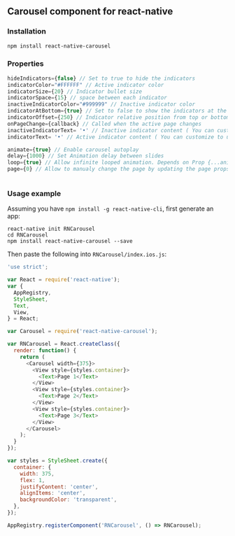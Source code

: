 ## Carousel component for react-native

### Installation
```bash
npm install react-native-carousel
```

### Properties

```js
hideIndicators={false} // Set to true to hide the indicators
indicatorColor="#FFFFFF" // Active indicator color
indicatorSize={20} // Indicator bullet size
indicatorSpace={15} // space between each indicator
inactiveIndicatorColor="#999999" // Inactive indicator color
indicatorAtBottom={true} // Set to false to show the indicators at the top
indicatorOffset={250} // Indicator relative position from top or bottom
onPageChange={callback} // Called when the active page changes
inactiveIndicatorText= '•' // Inactive indicator content ( You can customize to use any Unicode character )
indicatorText= '•' // Active indicator content ( You can customize to use any Unicode character )

animate={true} // Enable carousel autoplay
delay={1000} // Set Animation delay between slides
loop={true} // Allow infinite looped animation. Depends on Prop {...animate} set to true.
page={0} // Allow to manualy change the page by updating the page props
 
```

### Usage example

Assuming you have `npm install -g react-native-cli`, first generate an app:

    react-native init RNCarousel
    cd RNCarousel
    npm install react-native-carousel --save

Then paste the following into `RNCarousel/index.ios.js`:

```javascript
'use strict';

var React = require('react-native');
var {
  AppRegistry,
  StyleSheet,
  Text,
  View,
} = React;

var Carousel = require('react-native-carousel');

var RNCarousel = React.createClass({
  render: function() {
    return (
      <Carousel width={375}>
        <View style={styles.container}>
          <Text>Page 1</Text>
        </View>
        <View style={styles.container}>
          <Text>Page 2</Text>
        </View>
        <View style={styles.container}>
          <Text>Page 3</Text>
        </View>
      </Carousel>
    );
  }
});

var styles = StyleSheet.create({
  container: {
    width: 375,
    flex: 1,
    justifyContent: 'center',
    alignItems: 'center',
    backgroundColor: 'transparent',
  },
});

AppRegistry.registerComponent('RNCarousel', () => RNCarousel);
```
